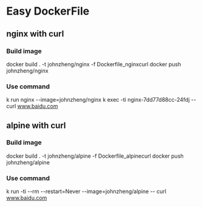 # Easy DockerFile

## nginx with curl

### Build image 
docker build . -t johnzheng/nginx -f Dockerfile_nginxcurl 
docker push johnzheng/nginx

### Use command
k run nginx --image=johnzheng/nginx
k exec -ti nginx-7dd77d88cc-24fdj -- curl www.baidu.com


## alpine with curl

### Build image 
docker build . -t johnzheng/alpine -f Dockerfile_alpinecurl 
docker push johnzheng/alpine

### Use command
k run -ti --rm --restart=Never --image=johnzheng/alpine -- curl www.baidu.com

